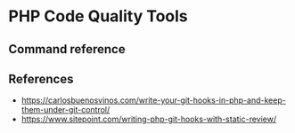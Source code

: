 # PHP Code Quality Tools

## Command reference

## References

* https://carlosbuenosvinos.com/write-your-git-hooks-in-php-and-keep-them-under-git-control/
* https://www.sitepoint.com/writing-php-git-hooks-with-static-review/

